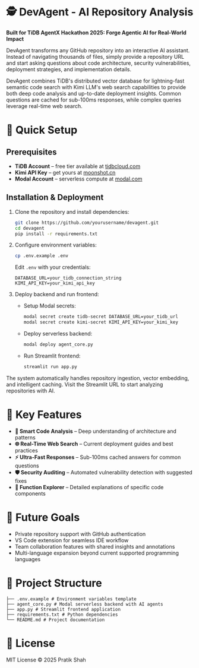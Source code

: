 # 🕵️ DevAgent - AI Repository Analysis

**Built for TiDB AgentX Hackathon 2025: Forge Agentic AI for Real-World Impact**

DevAgent transforms any GitHub repository into an interactive AI assistant. Instead of navigating thousands of files, simply provide a repository URL and start asking questions about code architecture, security vulnerabilities, deployment strategies, and implementation details.

DevAgent combines TiDB's distributed vector database for lightning-fast semantic code search with Kimi LLM's web search capabilities to provide both deep code analysis and up-to-date deployment insights. Common questions are cached for sub-100ms responses, while complex queries leverage real-time web search.

# 🚀 Quick Setup

## Prerequisites
- **TiDB Account** – free tier available at [tidbcloud.com](https://tidbcloud.com)  
- **Kimi API Key** – get yours at [moonshot.cn](https://moonshot.cn)  
- **Modal Account** – serverless compute at [modal.com](https://modal.com)  

## Installation & Deployment
1. Clone the repository and install dependencies:
    ```bash
    git clone https://github.com/yourusername/devagent.git
    cd devagent
    pip install -r requirements.txt
    ```

2. Configure environment variables:
    ```bash
    cp .env.example .env
    ```
    Edit `.env` with your credentials:
    ```env
    DATABASE_URL=your_tidb_connection_string
    KIMI_API_KEY=your_kimi_api_key
    ```

3. Deploy backend and run frontend:
    - Setup Modal secrets:
        ```bash
        modal secret create tidb-secret DATABASE_URL=your_tidb_url
        modal secret create kimi-secret KIMI_API_KEY=your_kimi_key
        ```
    - Deploy serverless backend:
        ```bash
        modal deploy agent_core.py
        ```
    - Run Streamlit frontend:
        ```bash
        streamlit run app.py
        ```

The system automatically handles repository ingestion, vector embedding, and intelligent caching. Visit the Streamlit URL to start analyzing repositories with AI.

# 🎯 Key Features
- **🧠 Smart Code Analysis** – Deep understanding of architecture and patterns  
- **🌐 Real-Time Web Search** – Current deployment guides and best practices  
- **⚡ Ultra-Fast Responses** – Sub-100ms cached answers for common questions  
- **🛡️ Security Auditing** – Automated vulnerability detection with suggested fixes  
- **🔧 Function Explorer** – Detailed explanations of specific code components  

# 🔮 Future Goals
- Private repository support with GitHub authentication  
- VS Code extension for seamless IDE workflow  
- Team collaboration features with shared insights and annotations  
- Multi-language expansion beyond current supported programming languages  

# 📂 Project Structure
```devagent/
├── .env.example # Environment variables template
├── agent_core.py # Modal serverless backend with AI agents
├── app.py # Streamlit frontend application
├── requirements.txt # Python dependencies
└── README.md # Project documentation
```

# 📖 License
MIT License © 2025 Pratik Shah